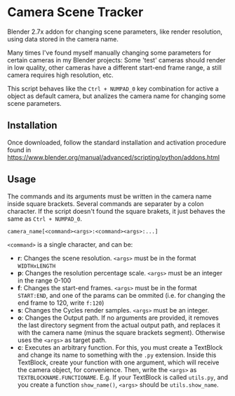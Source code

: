 # Camera Scene Tracker
Blender 2.7x addon for changing scene parameters, like render resolution, using data stored in the camera name.

Many times I've found myself manually changing some parameters for certain cameras in my Blender projects: Some 'test' cameras should render in low quality, other cameras have a different start-end frame range, a still camera requires high resolution, etc.

This script behaves like the `Ctrl + NUMPAD_0` key combination for active a object as default camera, but analizes the camera name for changing some scene parameters.

## Installation
Once downloaded, follow the standard installation and activation procedure found in https://www.blender.org/manual/advanced/scripting/python/addons.html

## Usage
The commands and its arguments must be written in the camera name inside square brackets. Several commands are separater by a colon character. If the script doesn't found the square brakets, it just behaves the same as `Ctrl + NUMPAD_0`.

    camera_name[<command><args>:<command><args>:...]

`<command>` is a single character, and can be:

* **r**: Changes the scene resolution. `<args>` must be in the format `WIDTHxLENGTH`
* **p**: Changes the resolution percentage scale. `<args>` must be an integer in the range 0-100
* **f**: Changes the start-end frames. `<args>` must be in the format `START:END`, and one of the params can be ommited (i.e. for changing the end frame to 120, write `f:120`)
* **s**: Changes the Cycles render samples. `<args>` must be an integer.
* **o**: Changes the Output path. If no arguments are provided, it removes the last directory segment from the actual output path, and replaces it with the camera name (minus the square brackets segment). Otherwise uses the `<args>` as target path.
* **c**: Executes an arbitrary function. For this, you must create a TextBlock and change its name to something with the `.py` extension. Inside this TextBlock, create your function with one argument, which will receive the camera object, for convenience. Then, write the `<args>` as `TEXTBLOCKNAME.FUNCTIONAME`. E.g. If your TextBlock is called `utils.py`, and you create a function `show_name()`, `<args>` should be `utils.show_name`.
